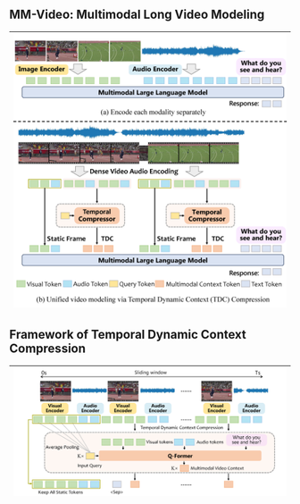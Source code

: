 ## MM-Video: Multimodal Long Video Modeling

| <img src="./images/teaser.png" alt="MM-Video" width="600"> |
|:--:|
## Framework of Temporal Dynamic Context Compression

| ![TDC](./images/framework.png) |
|:--:|